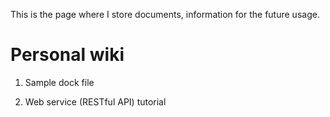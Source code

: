 This is the page where I store documents, information for the future usage.
# Personal wiki

1. Sample dock file

2. Web service (RESTful API) tutorial
